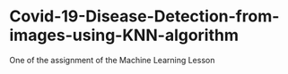 # Covid-19-Disease-Detection-from-images-using-KNN-algorithm
One of the assignment of the Machine Learning Lesson
